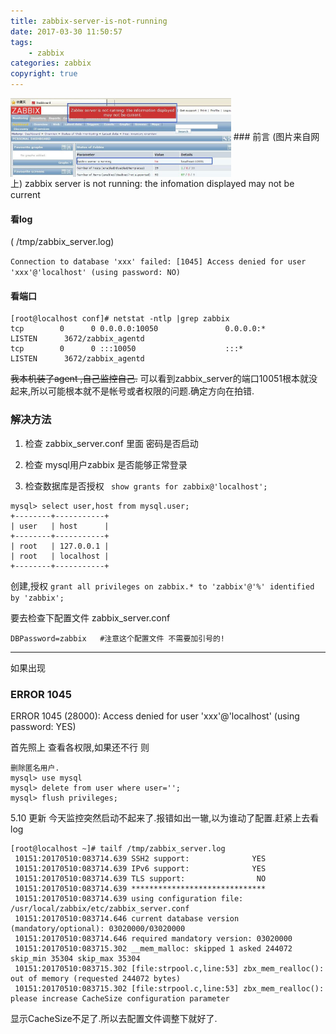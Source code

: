 ```yaml
---
title: zabbix-server-is-not-running
date: 2017-03-30 11:50:57
tags:
    - zabbix
categories: zabbix
copyright: true
---
```


<img src="/images/zabbix-1.jpg" width = "70%" height = "50%" alt="shell" align=center />
### 前言
(图片来自网上)
zabbix server is not running: the infomation displayed may not be current
<!-- more -->

#### 看log 
( /tmp/zabbix_server.log)

`Connection to database 'xxx' failed: [1045] Access denied for user 'xxx'@'localhost' (using password: NO)`

#### 看端口
```
[root@localhost conf]# netstat -ntlp |grep zabbix
tcp        0      0 0.0.0.0:10050               0.0.0.0:*                   LISTEN      3672/zabbix_agentd
tcp        0      0 :::10050                    :::*                        LISTEN      3672/zabbix_agentd
```
~~我本机装了agent ,自己监控自己.~~
可以看到zabbix_server的端口10051根本就没起来,所以可能根本就不是帐号或者权限的问题.确定方向在拍错.

### 解决方法

1. 检查 zabbix_server.conf 里面 密码是否启动

2. 检查 mysql用户zabbix 是否能够正常登录

3. 检查数据库是否授权
` show grants for zabbix@'localhost';`
```
mysql> select user,host from mysql.user;
+--------+-----------+
| user   | host      |
+--------+-----------+
| root   | 127.0.0.1 |
| root   | localhost |
+--------+-----------+
```
创建,授权
`grant all privileges on zabbix.* to 'zabbix'@'%' identified by 'zabbix';`





要去检查下配置文件 zabbix_server.conf
```
DBPassword=zabbix   #注意这个配置文件 不需要加引号的!
```
-------

如果出现

### ERROR 1045
ERROR 1045 (28000): Access denied for user 'xxx'@'localhost' (using password: YES) 

首先照上 查看各权限,如果还不行 则
```
删除匿名用户.
mysql> use mysql 
mysql> delete from user where user=''; 
mysql> flush privileges; 
```


5.10  更新
今天监控突然启动不起来了.报错如出一辙,以为谁动了配置.赶紧上去看log
```
[root@localhost ~]# tailf /tmp/zabbix_server.log
 10151:20170510:083714.639 SSH2 support:              YES
 10151:20170510:083714.639 IPv6 support:              YES
 10151:20170510:083714.639 TLS support:                NO
 10151:20170510:083714.639 ******************************
 10151:20170510:083714.639 using configuration file: /usr/local/zabbix/etc/zabbix_server.conf
 10151:20170510:083714.646 current database version (mandatory/optional): 03020000/03020000
 10151:20170510:083714.646 required mandatory version: 03020000
 10151:20170510:083715.302 __mem_malloc: skipped 1 asked 244072 skip_min 35304 skip_max 35304
 10151:20170510:083715.302 [file:strpool.c,line:53] zbx_mem_realloc(): out of memory (requested 244072 bytes)
 10151:20170510:083715.302 [file:strpool.c,line:53] zbx_mem_realloc(): please increase CacheSize configuration parameter
```
显示CacheSize不足了.所以去配置文件调整下就好了.
